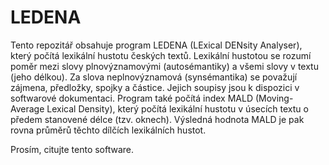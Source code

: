 # LEDENA
Tento repozitář obsahuje program LEDENA (LExical DENsity Analyser), který počítá lexikální hustotu českých textů. Lexikální hustotou se rozumí poměr
mezi slovy plnovýznamovými (autosémantiky) a všemi slovy v textu (jeho délkou). Za slova neplnovýznamová (synsémantika) se považují zájmena, předložky, spojky a částice.
Jejich soupisy jsou k dispozici v softwarové dokumentaci. Program také počítá index MALD (Moving-Average Lexical Density), který počítá lexikální hustotu v úsecích textu o předem stanovené délce (tzv. oknech). Výsledná hodnota MALD je pak rovna průměrů těchto dílčích lexikálních hustot.

Prosím, citujte tento software. 
